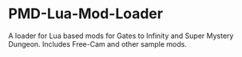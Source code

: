# PMD-Lua-Mod-Loader
A loader for Lua based mods for Gates to Infinity and Super Mystery Dungeon.  Includes Free-Cam and other sample mods.
